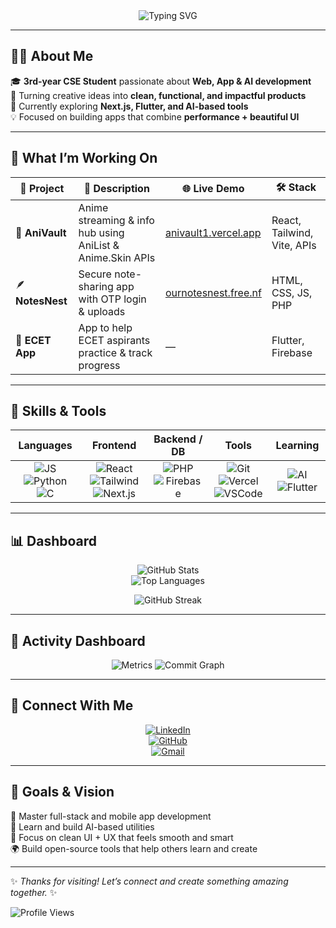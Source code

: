 

<div align="center">
  <img src="https://readme-typing-svg.demolab.com?font=Poppins&size=26&duration=3000&pause=1200&color=00FFFF&center=true&vCenter=true&width=600&lines=Hey!+I'm+Vardhan+Keerthi;Web+%26+App+Developer;AI+%26+Tech+Explorer;Building+Projects+that+Inspire" alt="Typing SVG" />
</div>

---

## 👨‍💻 About Me  

🎓 **3rd-year CSE Student** passionate about **Web, App & AI development**  
🚀 Turning creative ideas into **clean, functional, and impactful products**  
🌱 Currently exploring **Next.js, Flutter, and AI-based tools**  
💡 Focused on building apps that combine **performance + beautiful UI**

---

## 🧠 What I’m Working On  

| 🚀 Project | 🧩 Description | 🌐 Live Demo | 🛠 Stack |
|-------------|----------------|--------------|-----------|
| 🎴 **AniVault** | Anime streaming & info hub using AniList & Anime.Skin APIs | [anivault1.vercel.app](https://anivault1.vercel.app) | React, Tailwind, Vite, APIs |
| 🪶 **NotesNest** | Secure note-sharing app with OTP login & uploads | [ournotesnest.free.nf](https://ournotesnest.free.nf) | HTML, CSS, JS, PHP |
| 📘 **ECET App** | App to help ECET aspirants practice & track progress | — | Flutter, Firebase |

---

## 🧰 Skills & Tools  

<div align="center">

| Languages | Frontend | Backend / DB | Tools | Learning |
|:--:|:--:|:--:|:--:|:--:|
| ![JS](https://img.shields.io/badge/JavaScript-F7DF1E?logo=javascript&logoColor=black) ![Python](https://img.shields.io/badge/Python-3776AB?logo=python&logoColor=white) ![C](https://img.shields.io/badge/C-00599C?logo=c&logoColor=white) | ![React](https://img.shields.io/badge/React-20232A?logo=react&logoColor=61DAFB) ![Tailwind](https://img.shields.io/badge/TailwindCSS-38B2AC?logo=tailwind-css&logoColor=white) ![Next.js](https://img.shields.io/badge/Next.js-000000?logo=nextdotjs&logoColor=white) | ![PHP](https://img.shields.io/badge/PHP-777BB4?logo=php&logoColor=white) ![Firebase](https://img.shields.io/badge/Firebase-FFCA28?logo=firebase&logoColor=black) | ![Git](https://img.shields.io/badge/Git-F05032?logo=git&logoColor=white) ![Vercel](https://img.shields.io/badge/Vercel-000000?logo=vercel&logoColor=white) ![VSCode](https://img.shields.io/badge/VSCode-007ACC?logo=visualstudiocode&logoColor=white) | ![AI](https://img.shields.io/badge/AI%20%2F%20ML-8A2BE2?logo=openai&logoColor=white) ![Flutter](https://img.shields.io/badge/Flutter-02569B?logo=flutter&logoColor=white) |

</div>

---

## 📊 Dashboard  

<div align="center">
  
![GitHub Stats](https://github-readme-stats.vercel.app/api?username=VijayVardhan-Dev&show_icons=true&theme=radical&hide_border=true&bg_color=0d1117&title_color=00FFFF&icon_color=00FFFF)  
![Top Languages](https://github-readme-stats.vercel.app/api/top-langs/?username=VijayVardhan-Dev&layout=compact&theme=radical&hide_border=true&bg_color=0d1117&title_color=00FFFF)
  
![GitHub Streak](https://github-readme-streak-stats.herokuapp.com?user=VijayVardhan-Dev&theme=radical&hide_border=true&background=0D1117&ring=00FFFF&fire=00FFFF&currStreakLabel=00FFFF)
  
</div>

---

## 🪩 Activity Dashboard  

<div align="center">
  
![Metrics](https://github-profile-summary-cards.vercel.app/api/cards/profile-details?username=VijayVardhan-Dev&theme=radical)
![Commit Graph](https://github-profile-summary-cards.vercel.app/api/cards/productive-time?username=VijayVardhan-Dev&theme=radical)
  
</div>

---

## 💬 Connect With Me  

<div align="center">
  
[![LinkedIn](https://img.shields.io/badge/LinkedIn-0A66C2?logo=linkedin&logoColor=white)](https://www.linkedin.com/in/keerthi-vardhan-53a53436b)  
[![GitHub](https://img.shields.io/badge/GitHub-181717?logo=github&logoColor=white)](https://github.com/VijayVardhan-Dev)  
[![Gmail](https://img.shields.io/badge/Email-D14836?logo=gmail&logoColor=white)](mailto:vardhankeerthi.dev@gmail.com)

</div>

---

## 🧩 Goals & Vision  

🚀 Master full-stack and mobile app development  
🤖 Learn and build AI-based utilities  
🎨 Focus on clean UI + UX that feels smooth and smart  
🌍 Build open-source tools that help others learn and create  

---

<div align=\"center\">
  
✨ *Thanks for visiting! Let’s connect and create something amazing together.* ✨  
  
![Profile Views](https://komarev.com/ghpvc/?username=VijayVardhan-Dev&color=00FFFF&style=flat-square)

</div>
